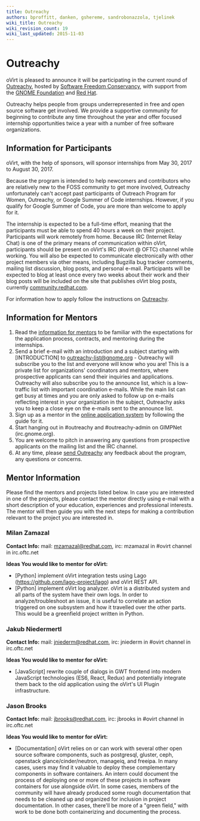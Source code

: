 ```yaml
---
title: Outreachy
authors: bproffitt, danken, gshereme, sandrobonazzola, tjelinek
wiki_title: Outreachy
wiki_revision_count: 19
wiki_last_updated: 2015-11-03
---
```


<!-- TODO: Content review
Mikey recommendation: Convert to a blog post and archive
-->

# Outreachy

oVirt is pleased to announce it will be participating in the current round of [Outreachy](//www.gnome.org/outreachy/),
hosted by [Software Freedom Conservancy](//sfconservancy.org/), with support from the [GNOME Foundation](//www.gnome.org/foundation/) and [Red Hat](//redhat.com).

Outreachy helps people from groups underrepresented in free and open source software get involved. We provide a supportive community for beginning to contribute any time throughout the year and offer focused internship opportunities twice a year with a number of free software organizations.

## Information for Participants

oVirt, with the help of sponsors, will sponsor internships from May 30, 2017 to August 30, 2017.

Because the program is intended to help newcomers and contributors who are relatively new to the FOSS community to get more involved, Outreachy unfortunately can't accept past participants of Outreach Program for Women, Outreachy, or Google Summer of Code internships. However, if you qualify for Google Summer of Code, you are more than welcome to apply for it.

The internship is expected to be a full-time effort, meaning that the participants must be able to spend 40 hours a week on their project. Participants will work remotely from home. Because IRC (Internet Relay Chat) is one of the primary means of communication within oVirt, participants should be present on oVirt's IRC (#ovirt @ OFTC) channel while working. You will also be expected to communicate electronically with other project members via other means, including Bugzilla bug tracker comments, mailing list discussion, blog posts, and personal e-mail. Participants will be expected to blog at least once every two weeks about their work and their blog posts will be included on the site that publishes oVirt blog posts, currently [community.redhat.com](//community.redhat.com).

For information how to apply follow the instructions on [Outreachy](//www.gnome.org/outreachy/).

## Information for Mentors

1.  Read the [information for mentors](//wiki.gnome.org/Outreachy/Admin/InfoForMentors) to be familiar with the expectations for the application process, contracts, and mentoring during the internships.
2.  Send a brief e-mail with an introduction and a subject starting with [INTRODUCTION] to outreachy-list@gnome.org - Outreachy will subscribe you to the list and everyone will know who you are! This is a private list for organizations' coordinators and mentors, where prospective applicants can send their inquiries and applications. Outreachy will also subscribe you to the announce list, which is a low-traffic list with important coordination e-mails. While the main list can get busy at times and you are only asked to follow up on e-mails reflecting interest in your organization in the subject, Outreachy asks you to keep a close eye on the e-mails sent to the announce list.
3.  Sign up as a mentor in the [online application system](//outreachy.gnome.org/) by following the guide for it.
4.  Start hanging out in #outreachy and #outreachy-admin on GIMPNet (irc.gnome.org).
5.  You are welcome to pitch in answering any questions from prospective applicants on the mailing list and the IRC channel.
6.  At any time, please [send Outreachy](//wiki.gnome.org/action/show/Outreachy/Admin?action=show&redirect=OutreachProgramForWomen%2FAdmin#Contact) any feedback about the program, any questions or concerns.

## Mentor Information

Please find the mentors and projects listed below. In case you are interested in one of the projects, please contact the mentor directly using e-mail with a short description of your education, experiences and professional interests. The mentor will then guide you with the next steps for making a contribution relevant to the project you are interested in.

### Milan Zamazal

**Contact Info:** mail: mzamazal@redhat.com, irc: mzamazal in #ovirt channel in irc.oftc.net

**Ideas You would like to mentor for oVirt:**

*  [Python] implement oVirt integration tests using Lago  (https://github.com/lago-project/lago) and oVirt REST API.
*  [Python] implement oVirt log analyzer. oVirt is a distributed system and all parts of the system have their own logs. In order to analyze/troubleshoot an issue, it is useful to correlate an action triggered on one subsystem and how it travelled over the other parts. This would be a greenfield project written in Python.

### Jakub Niedermertl

**Contact Info:** mail: jniederm@redhat.com, irc: jniederm in #ovirt channel in irc.oftc.net

**Ideas You would like to mentor for oVirt:**

*  [JavaScript] rewrite couple of dialogs in GWT frontend into modern JavaScript technologies (ES6, React, Redux) and potentially integrate them back to the old application using the oVirt's UI Plugin infrastructure.

### Jason Brooks

**Contact Info:** mail: jbrooks@redhat.com, irc: jbrooks in #ovirt channel in irc.oftc.net

**Ideas You would like to mentor for oVirt:**

*  [Documentation] oVirt relies on or can work with several other open source software components, such as postgresql, gluster, ceph, openstack glance/cinder/neutron, manageiq, and freeipa. In many cases, users may find it valuable to deploy these complementary components in software containers. An intern could document the process of deploying one or more of these projects in software containers for use alongside oVirt. In some cases, members of the community will have already produced some rough documentation that needs to be cleaned up and organized for inclusion in project documentation. In other cases, there'll be more of a "green field," with work to be done both containerizing and documenting the process.

